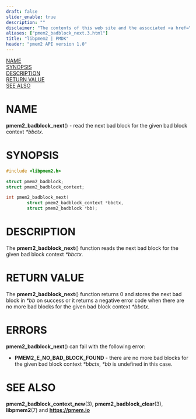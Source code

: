 ```yaml
---
draft: false
slider_enable: true
description: ""
disclaimer: "The contents of this web site and the associated <a href=\"https://github.com/pmem\">GitHub repositories</a> are BSD-licensed open source."
aliases: ["pmem2_badblock_next.3.html"]
title: "libpmem2 | PMDK"
header: "pmem2 API version 1.0"
---
```


[comment]: <> (SPDX-License-Identifier: BSD-3-Clause)
[comment]: <> (Copyright 2020-2023, Intel Corporation)

[comment]: <> (pmem2_badblock_next.3 -- man page for pmem2_badblock_next)

[NAME](#name)<br />
[SYNOPSIS](#synopsis)<br />
[DESCRIPTION](#description)<br />
[RETURN VALUE](#return-value)<br />
[SEE ALSO](#see-also)<br />

# NAME #

**pmem2_badblock_next**() - read the next bad block for the given bad block
context *\*bbctx*.

# SYNOPSIS #

```c
#include <libpmem2.h>

struct pmem2_badblock;
struct pmem2_badblock_context;

int pmem2_badblock_next(
		struct pmem2_badblock_context *bbctx,
		struct pmem2_badblock *bb);
```

# DESCRIPTION #

The **pmem2_badblock_next**() function reads the next bad block for the given
bad block context *\*bbctx*.

# RETURN VALUE #

The **pmem2_badblock_next**() function returns 0 and stores the next bad block
in *\*bb* on success or it returns a negative error code when there are no more
bad blocks for the given bad block context *\*bbctx*.

# ERRORS #

**pmem2_badblock_next**() can fail with the following error:

* **PMEM2_E_NO_BAD_BLOCK_FOUND** - there are no more bad blocks for the given
bad block context *\*bbctx*, *\*bb* is undefined in this case.

# SEE ALSO #

**pmem2_badblock_context_new**(3), **pmem2_badblock_clear**(3),
**libpmem2**(7) and **<https://pmem.io>**
